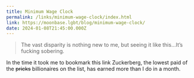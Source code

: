 ```yaml
---
title: Minimum Wage Clock
permalink: /links/minimum-wage-clock/index.html
link: https://moonbase.lgbt/blog/minimum-wage-clock/
date: 2024-01-08T21:45:00.000Z
---
```


> The vast disparity is nothing new to me, but seeing it like this...It’s fucking sobering.

In the time it took me to bookmark this link Zuckerberg, the lowest paid of the ~~pricks~~ billionaires on the list, has earned more than I do in a month.